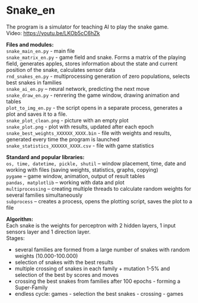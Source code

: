 # Snake_en

The program is a simulator for teaching AI to play the snake game.  
Video: <a>https://youtu.be/LKOb5cC6hZk</a>

<b>Files and modules:</b>  
`snake_main_en.py` - main file  
`snake_matrix_en.py` - game field and snake. Forms a matrix of the playing field, generates apples, stores information about the state and current position of the 
snake, calculates sensor data  
`rnd_snakes_en.py` - multiprocessing generation of zero populations, selects best snakes in families  
`snake_ai_en.py` – neural network, predicting the next move  
`snake_draw_en.py` - renrering the game window, drawing animation and tables  
`plot_to_img_en.py` - the script opens in a separate process, generates a plot and saves it to a file.  
`snake_plot_clean.png` - picture with an empty plot  
`snake_plot.png` - plot with results, updated after each epoch  
`snake_best_weights_ХХХХХХ_ХХХХ.bin` - file with weights and results, generated every time the program is launched  
`snake_statistics_ХХХХХХ_ХХХХ.csv` - file with game statistics  

<b>Standard and popular libraries:  </b>  
`os, time, datetime, pickle, shutil` – window placement, time, date and working with files (saving weights, statistics, graphs, copying)  
`pygame` – game window, animation, output of result tables  
`pandas, matplotlib` – working with data and plot   
`multiprocessing` – creating multiple threads to calculate random weights for several families simultaneously  
`subprocess` – creates a process, opens the plotting script, saves the plot to a file  

<b>Algorithm:</b>  
Each snake is the weights for perceptron with 2 hidden layers, 1 input sensors layer and 1 direction layer.  
Stages:  
- several families are formed from a large number of snakes with random weights (10.000-100.000)
- selection of snakes with the best results
- multiple crossing of snakes in each family + mutation 1-5% and selection of the best by scores and moves
- crossing the best snakes from families after 100 epochs - forming a Super-Family
- endless cycle: games - selection the best snakes - crossing - games
